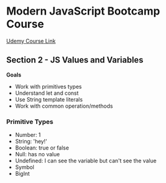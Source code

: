 # Modern JavaScript Bootcamp Course
[Udemy Course Link](https://www.udemy.com/course/javascript-beginners-complete-tutorial)

## Section 2 - JS Values and Variables
**Goals**
- Work with primitives types
- Understand let and const
- Use String template literals
- Work with common operation/methods

### Primitive Types
- Number: 1
- String: 'hey!'
- Boolean: true or false
- Null: has no value
- Undefined: I can see the variable but can't see the value
- Symbol
- BigInt
